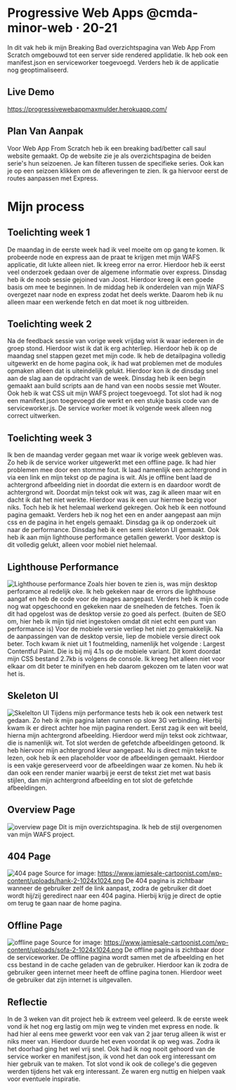 # Progressive Web Apps @cmda-minor-web · 20-21
In dit vak heb ik mijn Breaking Bad overzichtspagina van Web App From Scratch omgebouwd tot een server side rendered applidatie. Ik heb ook een manifest.json en serviceworker toegevoegd. Verders heb ik de applicatie nog geoptimaliseerd.

## Live Demo
https://progressivewebappmaxmulder.herokuapp.com/

## Plan Van Aanpak
Voor Web App From Scratch heb ik een breaking bad/better call saul website gemaakt. Op de website zie je als overzichtspagina de beiden serie's hun seizoenen. Je kan filteren tussen de specifieke series. Ook kan je op een seizoen klikken om de afleveringen te zien. Ik ga hiervoor eerst de routes aanpassen met Express.


# Mijn process

## Toelichting week 1 
De maandag in de eerste week had ik veel moeite om op gang te komen. Ik probeerde node en express aan de praat te krijgen met mijn WAFS applicatie, dit lukte alleen niet. Ik kreeg error na error. Hierdoor heb ik eerst veel onderzoek gedaan over de algemene informatie over express. 
Dinsdag heb ik de noob sessie gejoined van Joost. Hierdoor kreeg ik een goede basis om mee te beginnen. In de middag heb ik onderdelen van mijn WAFS overgezet naar node en express zodat het deels werkte. Daarom heb ik nu alleen maar een werkende fetch en dat moet ik nog uitbreiden.


## Toelichting week 2
Na de feedback sessie van vorige week vrijdag wist ik waar iedereen in de groep stond. Hierdoor wist ik dat ik erg achterliep. Hierdoor heb ik op de maandag snel stappen gezet met mijn code. Ik heb de detailpagina volledig uitgewerkt en de home pagina ook, ik had wat problemen met de modules opmaken alleen dat is uiteindelijk gelukt. Hierdoor kon ik de dinsdag snel aan de slag aan de opdracht van de week.
Dinsdag heb ik een begin gemaakt aan build scripts aan de hand van een noobs sessie met Wouter. Ook heb ik wat CSS uit mijn WAFS project toegevoegd. Tot slot had ik nog een manifest.json toegevoegd die werkt en een stukje basis code van de serviceworker.js. De service worker moet ik volgende week alleen nog correct uitwerken.


## Toelichting week 3
Ik ben de maandag verder gegaan met waar ik vorige week gebleven was. Zo heb ik de service worker uitgewerkt met een offline page. Ik had hier problemen mee door een stomme fout. Ik laad namenlijk een achtergrond in via een link en mijn tekst op de pagina is wit. Als je offline bent laad de achtergrond afbeelding niet in doordat die extern is en daardoor wordt de achtergrond wit. Doordat mijn tekst ook wit was, zag ik alleen maar wit en dacht ik dat het niet werkte. Hierdoor was ik een uur hiermee bezig voor niks. Toch heb ik het helemaal werkend gekregen. Ook heb ik een notfound pagina gemaakt. Verders heb ik nog het een en ander aangepast aan mijn css en de pagina in het engels gemaakt. Dinsdag ga ik op onderzoek uit naar de performance.
Dinsdag heb ik een semi skeleton UI gemaakt. Ook heb ik aan mijn lighthouse performance getallen gewerkt. Voor desktop is dit volledig gelukt, alleen voor mobiel niet helemaal. 


## Lighthouse Performance 
![Lighthouse performance](https://github.com/kilroy763/progressive-web-apps-2021/blob/master/documentatie/lighthouse.jpg?raw=true)
Zoals hier boven te zien is, was mijn desktop perforamce al redelijk oke. Ik heb gekeken naar de errors die lighthouse aangaf en heb de code voor de images aangepast. Verders heb ik mijn code nog wat opgeschoond en gekeken naar de snelheden de fetches. Toen ik dit had opgelost was de desktop versie zo goed als perfect. (buiten de SEO om, hier heb ik mijn tijd niet ingestoken omdat dit niet echt een punt van performance is)
Voor de mobiele versie verliep het niet zo gemakkelijk. Na de aanpassingen van de desktop versie, liep de mobiele versie direct ook beter. Toch kwam ik niet uit 1 foutmelding, namenlijk het volgende : Largest Contentful Paint. Die is bij mij 4.1s op de mobiele variant. Dit komt doordat mijn CSS bestand 2.7kb is volgens de console. Ik kreeg het alleen niet voor elkaar om dit beter te minifyen en heb daarom gekozen om te laten voor wat het is.


## Skeleton UI
![Skelelton UI](https://github.com/kilroy763/progressive-web-apps-2021/blob/master/documentatie/frames.jpg?raw=true)
Tijdens mijn performance tests heb ik ook een netwerk test gedaan. Zo heb ik mijn pagina laten runnen op slow 3G verbinding. Hierbij kwam ik er direct achter hoe mijn pagina rendert. Eerst zag ik een wit beeld, hierna mijn achtergrond afbeelding. Hierdoor werd mijn tekst ook zichtwaar, die is namenlijk wit. Tot slot werden de gefetchde afbeeldingen getoond. Ik heb hiervoor mijn achtergrond kleur aangepast. Nu is direct mijn tekst te lezen, ook heb ik een placeholder voor de afbeeldingen gemaakt. Hierdoor is een vakje gereserveerd voor de afbeeldingen waar ze komen. Nu heb ik dan ook een render manier waarbij je eerst de tekst ziet met wat basis stijlen, dan mijn achtergrond afbeelding en tot slot de gefetchde afbeeldingen.


## Overview Page
![overview page](https://github.com/kilroy763/progressive-web-apps-2021/blob/master/documentatie/overviewpc.jpg?raw=true)
Dit is mijn overzichtspagina. Ik heb de stijl overgenomen van mijn WAFS project. 

## 404 Page
![404 page](https://github.com/kilroy763/progressive-web-apps-2021/blob/master/documentatie/404.jpg?raw=true)
Source for image: https://www.jamiesale-cartoonist.com/wp-content/uploads/hank-2-1024x1024.png
De 404 pagina is zichtbaar wanneer de gebruiker zelf de link aanpast, zodra de gebruiker dit doet wordt hij/zij geredirect naar een 404 pagina. Hierbij krijg je direct de optie om terug te gaan naar de home pagina.

## Offline Page
![offline page](https://github.com/kilroy763/progressive-web-apps-2021/blob/master/documentatie/connectionLost.jpg?raw=true)
Source for image: https://www.jamiesale-cartoonist.com/wp-content/uploads/sofa-2-1024x1024.png
De offline pagina is zichtbaar door de serviceworker. De offline pagina wordt samen met de afbeelding en het css bestand in de cache geladen van de gebruiker. Hierdoor kan ik zodra de gebruiker geen internet meer heeft de offline pagina tonen. Hierdoor weet de gebruiker dat zijn internet is uitgevallen.


## Reflectie
In de 3 weken van dit project heb ik extreem veel geleerd. Ik de eerste week vond ik het nog erg lastig om mijn weg te vinden met express en node. Ik had hier al eens mee gewerkt voor een vak van 2 jaar terug alleen ik wist er niks meer van. Hierdoor duurde het even voordat ik op weg was. Zodra ik het doorhad ging het wel vrij snel. Ook had ik nog nooit gehoord van de service worker en manifest.json, ik vond het dan ook erg interessant om hier gebruik van te maken. Tot slot vond ik ook de college's die gegeven werden tijdens het vak erg interessant. Ze waren erg nuttig en hielpen vaak voor eventuele inspiratie.
